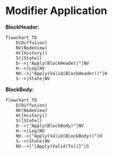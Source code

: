 # Modifier Application


**BlockHeader:**
```mermaid
flowchart TD
    D(Diffusion)
    NV(NodeView)
    H([History])
    S([State])
    D-->|"Apply(BlockHeader)"|NV
    H-->|Log|NV
    NV-->|"Apply(Valid(BlockHeader))"|H
    S-->|State|NV
```

**BlockBody:**
```mermaid
flowchart TD
    D(Diffusion)
    NV(NodeView)
    H([History])
    S([State])
    D-->|"Apply(BlockBody)"|NV
    H-->|Log|NV
    NV-->|"Apply(Valid(BlockBody))"|H
    S-->|State|NV
    NV-->|"[Apply(Valid(Tx))]"|S
```
